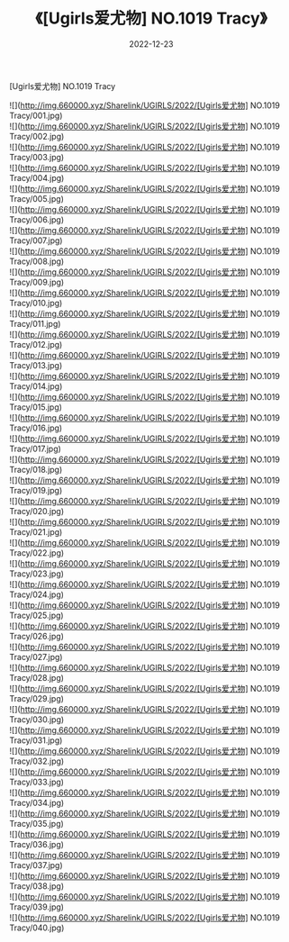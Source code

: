 ﻿---
layout: post
title:  《[Ugirls爱尤物] NO.1019 Tracy》
date:   2022-12-23
img: http://img.660000.xyz/Sharelink/UGIRLS/2022/[Ugirls爱尤物] NO.1019 Tracy/000.jpg
categories: [美女, 清纯, 唯美]
---

[Ugirls爱尤物] NO.1019 Tracy

 ![](http://img.660000.xyz/Sharelink/UGIRLS/2022/[Ugirls爱尤物] NO.1019 Tracy/001.jpg) <br>![](http://img.660000.xyz/Sharelink/UGIRLS/2022/[Ugirls爱尤物] NO.1019 Tracy/002.jpg) <br>![](http://img.660000.xyz/Sharelink/UGIRLS/2022/[Ugirls爱尤物] NO.1019 Tracy/003.jpg) <br>![](http://img.660000.xyz/Sharelink/UGIRLS/2022/[Ugirls爱尤物] NO.1019 Tracy/004.jpg) <br>![](http://img.660000.xyz/Sharelink/UGIRLS/2022/[Ugirls爱尤物] NO.1019 Tracy/005.jpg) <br>![](http://img.660000.xyz/Sharelink/UGIRLS/2022/[Ugirls爱尤物] NO.1019 Tracy/006.jpg) <br>![](http://img.660000.xyz/Sharelink/UGIRLS/2022/[Ugirls爱尤物] NO.1019 Tracy/007.jpg) <br>![](http://img.660000.xyz/Sharelink/UGIRLS/2022/[Ugirls爱尤物] NO.1019 Tracy/008.jpg) <br>![](http://img.660000.xyz/Sharelink/UGIRLS/2022/[Ugirls爱尤物] NO.1019 Tracy/009.jpg) <br>![](http://img.660000.xyz/Sharelink/UGIRLS/2022/[Ugirls爱尤物] NO.1019 Tracy/010.jpg) <br>![](http://img.660000.xyz/Sharelink/UGIRLS/2022/[Ugirls爱尤物] NO.1019 Tracy/011.jpg) <br>![](http://img.660000.xyz/Sharelink/UGIRLS/2022/[Ugirls爱尤物] NO.1019 Tracy/012.jpg) <br>![](http://img.660000.xyz/Sharelink/UGIRLS/2022/[Ugirls爱尤物] NO.1019 Tracy/013.jpg) <br>![](http://img.660000.xyz/Sharelink/UGIRLS/2022/[Ugirls爱尤物] NO.1019 Tracy/014.jpg) <br>![](http://img.660000.xyz/Sharelink/UGIRLS/2022/[Ugirls爱尤物] NO.1019 Tracy/015.jpg) <br>![](http://img.660000.xyz/Sharelink/UGIRLS/2022/[Ugirls爱尤物] NO.1019 Tracy/016.jpg) <br>![](http://img.660000.xyz/Sharelink/UGIRLS/2022/[Ugirls爱尤物] NO.1019 Tracy/017.jpg) <br>![](http://img.660000.xyz/Sharelink/UGIRLS/2022/[Ugirls爱尤物] NO.1019 Tracy/018.jpg) <br>![](http://img.660000.xyz/Sharelink/UGIRLS/2022/[Ugirls爱尤物] NO.1019 Tracy/019.jpg) <br>![](http://img.660000.xyz/Sharelink/UGIRLS/2022/[Ugirls爱尤物] NO.1019 Tracy/020.jpg) <br>![](http://img.660000.xyz/Sharelink/UGIRLS/2022/[Ugirls爱尤物] NO.1019 Tracy/021.jpg) <br>![](http://img.660000.xyz/Sharelink/UGIRLS/2022/[Ugirls爱尤物] NO.1019 Tracy/022.jpg) <br>![](http://img.660000.xyz/Sharelink/UGIRLS/2022/[Ugirls爱尤物] NO.1019 Tracy/023.jpg) <br>![](http://img.660000.xyz/Sharelink/UGIRLS/2022/[Ugirls爱尤物] NO.1019 Tracy/024.jpg) <br>![](http://img.660000.xyz/Sharelink/UGIRLS/2022/[Ugirls爱尤物] NO.1019 Tracy/025.jpg) <br>![](http://img.660000.xyz/Sharelink/UGIRLS/2022/[Ugirls爱尤物] NO.1019 Tracy/026.jpg) <br>![](http://img.660000.xyz/Sharelink/UGIRLS/2022/[Ugirls爱尤物] NO.1019 Tracy/027.jpg) <br>![](http://img.660000.xyz/Sharelink/UGIRLS/2022/[Ugirls爱尤物] NO.1019 Tracy/028.jpg) <br>![](http://img.660000.xyz/Sharelink/UGIRLS/2022/[Ugirls爱尤物] NO.1019 Tracy/029.jpg) <br>![](http://img.660000.xyz/Sharelink/UGIRLS/2022/[Ugirls爱尤物] NO.1019 Tracy/030.jpg) <br>![](http://img.660000.xyz/Sharelink/UGIRLS/2022/[Ugirls爱尤物] NO.1019 Tracy/031.jpg) <br>![](http://img.660000.xyz/Sharelink/UGIRLS/2022/[Ugirls爱尤物] NO.1019 Tracy/032.jpg) <br>![](http://img.660000.xyz/Sharelink/UGIRLS/2022/[Ugirls爱尤物] NO.1019 Tracy/033.jpg) <br>![](http://img.660000.xyz/Sharelink/UGIRLS/2022/[Ugirls爱尤物] NO.1019 Tracy/034.jpg) <br>![](http://img.660000.xyz/Sharelink/UGIRLS/2022/[Ugirls爱尤物] NO.1019 Tracy/035.jpg) <br>![](http://img.660000.xyz/Sharelink/UGIRLS/2022/[Ugirls爱尤物] NO.1019 Tracy/036.jpg) <br>![](http://img.660000.xyz/Sharelink/UGIRLS/2022/[Ugirls爱尤物] NO.1019 Tracy/037.jpg) <br>![](http://img.660000.xyz/Sharelink/UGIRLS/2022/[Ugirls爱尤物] NO.1019 Tracy/038.jpg) <br>![](http://img.660000.xyz/Sharelink/UGIRLS/2022/[Ugirls爱尤物] NO.1019 Tracy/039.jpg) <br>![](http://img.660000.xyz/Sharelink/UGIRLS/2022/[Ugirls爱尤物] NO.1019 Tracy/040.jpg) <br>
